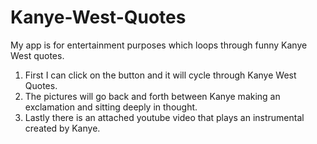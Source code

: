 # Kanye-West-Quotes

My app is for entertainment purposes which loops through funny Kanye West quotes.

1. First I can click on the button and it will cycle through Kanye West Quotes. 
2. The pictures will go back and forth between Kanye making an exclamation and sitting deeply in thought. 
3. Lastly there is an attached youtube video that plays an instrumental created by Kanye.
